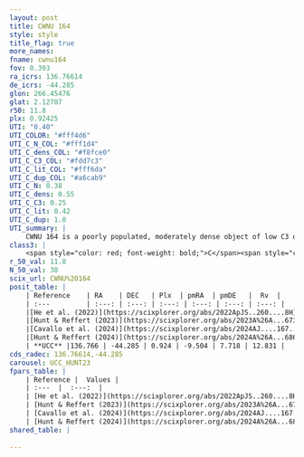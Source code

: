 ```yaml
---
layout: post
title: CWNU 164
style: style
title_flag: true
more_names: 
fname: cwnu164
fov: 0.393
ra_icrs: 136.76614
de_icrs: -44.285
glon: 266.45476
glat: 2.12707
r50: 11.8
plx: 0.92425
UTI: "0.40"
UTI_COLOR: "#fff4d6"
UTI_C_N_COL: "#fff1d4"
UTI_C_dens_COL: "#f8fce0"
UTI_C_C3_COL: "#fdd7c3"
UTI_C_lit_COL: "#fff6da"
UTI_C_dup_COL: "#a6cab9"
UTI_C_N: 0.38
UTI_C_dens: 0.55
UTI_C_C3: 0.25
UTI_C_lit: 0.42
UTI_C_dup: 1.0
UTI_summary: |
    CWNU 164 is a poorly populated, moderately dense object of low C3 quality. It was recently reported in the literature.
class3: |
    <span style="color: red; font-weight: bold;">C</span><span style="color: red; font-weight: bold;">C</span>
r_50_val: 11.8
N_50_val: 38
scix_url: CWNU%20164
posit_table: |
    | Reference    | RA    | DEC   | Plx  | pmRA  | pmDE   |  Rv  |
    | :---         | :---: | :---: | :---: | :---: | :---: | :---: |
    |[He et al. (2022)](https://scixplorer.org/abs/2022ApJS..260....8H) | 136.814 | -44.267 | 0.93 | -9.51 | 7.71 | -- |
    |[Hunt & Reffert (2023)](https://scixplorer.org/abs/2023A%26A...673A.114H) | 136.794 | -44.31 | 0.91 | -9.527 | 7.7 | -7.272 |
    |[Cavallo et al. (2024)](https://scixplorer.org/abs/2024AJ....167...12C) | 136.747 | -44.277 | 0.929 | -- | -- | -- |
    |[Hunt & Reffert (2024)](https://scixplorer.org/abs/2024A%26A...686A..42H) | 136.794 | -44.31 | 0.91 | -9.527 | 7.7 | -7.272 |
    | **UCC** |136.766 | -44.285 | 0.924 | -9.504 | 7.718 | 12.831 | 
cds_radec: 136.76614,-44.285
carousel: UCC_HUNT23
fpars_table: |
    | Reference |  Values |
    | :---  |  :---:  |
    | [He et al. (2022)](https://scixplorer.org/abs/2022ApJS..260....8H) | `AG=1.0, m-M=9.7, logAge=7.8, Z=0.008` |
    | [Hunt & Reffert (2023)](https://scixplorer.org/abs/2023A%26A...673A.114H) | `AV50=0.88, diffAV50=0.646, MOD50=10.076, logAge50=8.299` |
    | [Cavallo et al. (2024)](https://scixplorer.org/abs/2024AJ....167...12C) | `AV50=1.17, dMod50=10.15, logAge50=8.33, [Fe/H]50=0.22` |
    | [Hunt & Reffert (2024)](https://scixplorer.org/abs/2024A%26A...686A..42H) | `MassJ=97.2667` |
shared_table: |
    
---
```


